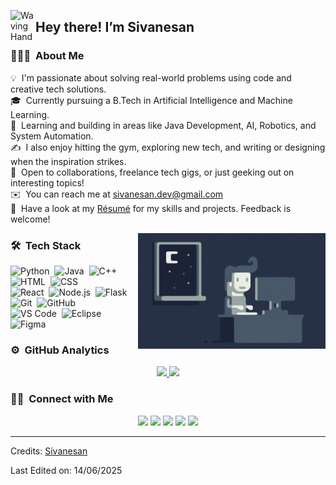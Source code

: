 <p><img alt="Waving Hand" src="./assets/Hand%20Wave.gif" width="40" align="left"></p><h2>Hey there! I’m Sivanesan</h2>

<h3 id="-about-me">👨🏻‍💻 &nbsp;About Me</h3>
<p>💡 &nbsp;I'm passionate about solving real-world problems using code and creative tech solutions.<br>
🎓 &nbsp;Currently pursuing a B.Tech in Artificial Intelligence and Machine Learning.<br>
🌱 &nbsp;Learning and building in areas like Java Development, AI, Robotics, and System Automation.<br>
✍️ &nbsp;I also enjoy hitting the gym, exploring new tech, and writing or designing when the inspiration strikes.<br>
💬 &nbsp;Open to collaborations, freelance tech gigs, or just geeking out on interesting topics!<br>
✉️ &nbsp;You can reach me at <a href="mailto:sivanesan.dev@gmail.com">sivanesan.dev@gmail.com</a><br>
📄 &nbsp;Have a look at my <a href="https://your-portfolio-link.com">Résumé</a> for my skills and projects. Feedback is welcome!</p>

<img alt="Night Coding" src="https://raw.githubusercontent.com/AVS1508/AVS1508/master/assets/Night-Coding.gif" align="right">

<h3 id="-tech-stack">🛠 &nbsp;Tech Stack</h3>
<p>
<img src="https://img.shields.io/badge/-Python-05122A?style=flat&logo=python" alt="Python">&nbsp;
<img src="https://img.shields.io/badge/-Java-05122A?style=flat&logo=Java&logoColor=FFA518" alt="Java">&nbsp;
<img src="https://img.shields.io/badge/-C++-05122A?style=flat&logo=C%2B%2B&logoColor=00599C" alt="C++">&nbsp;
<img src="https://img.shields.io/badge/-HTML-05122A?style=flat&logo=HTML5" alt="HTML">&nbsp;
<img src="https://img.shields.io/badge/-CSS-05122A?style=flat&logo=CSS3&logoColor=1572B6" alt="CSS"><br>
<img src="https://img.shields.io/badge/-React-05122A?style=flat&logo=react" alt="React">&nbsp;
<img src="https://img.shields.io/badge/-Node.js-05122A?style=flat&logo=node.js" alt="Node.js">&nbsp;
<img src="https://img.shields.io/badge/-Flask-05122A?style=flat&logo=flask" alt="Flask">&nbsp;
<img src="https://img.shields.io/badge/-Git-05122A?style=flat&logo=git" alt="Git">&nbsp;
<img src="https://img.shields.io/badge/-GitHub-05122A?style=flat&logo=github" alt="GitHub"><br>
<img src="https://img.shields.io/badge/-VS%20Code-05122A?style=flat&logo=visual-studio-code&logoColor=007ACC" alt="VS Code">&nbsp;
<img src="https://img.shields.io/badge/-Eclipse-05122A?style=flat&logo=eclipse-ide&logoColor=2C2255" alt="Eclipse">&nbsp;
<img src="https://img.shields.io/badge/-Figma-05122A?style=flat&logo=figma" alt="Figma">
</p>

<h3 id="️-github-analytics">⚙️ &nbsp;GitHub Analytics</h3>
<p align="center">
<a href="https://github.com/sivanesan-ai">
  <img height="180em" src="https://github-readme-stats-eight-theta.vercel.app/api?username=sivanesan-ai&show_icons=true&theme=algolia&include_all_commits=true&count_private=true">
  <img height="180em" src="https://github-readme-stats-eight-theta.vercel.app/api/top-langs/?username=sivanesan-ai&layout=compact&langs_count=8&theme=algolia">
</a>
</p>

<h3 id="-connect-with-me">🤝🏻 &nbsp;Connect with Me</h3>
<p align="center">
<a href="https://your-website-link.com"><img src="https://img.shields.io/badge/-sivanesan.dev-3423A6?style=flat&logo=Google-Chrome&logoColor=white"></a>
<a href="https://linkedin.com/in/sivanesan"><img src="https://img.shields.io/badge/-Sivanesan-0077B5?style=flat&logo=Linkedin&logoColor=white"></a>
<a href="mailto:sivanesan.dev@gmail.com"><img src="https://img.shields.io/badge/-sivanesan.dev@gmail.com-D14836?style=flat&logo=Gmail&logoColor=white"></a>
<a href="https://instagram.com/yourusername"><img src="https://img.shields.io/badge/-@yourusername-E4405F?style=flat&logo=Instagram&logoColor=white"></a>
<a href="https://www.behance.net/yourusername"><img src="https://img.shields.io/badge/-@yourusername-1769FF?style=flat&logo=Behance&logoColor=white"></a>
</p>

<hr>
<p>Credits: <a href="https://github.com/sivanesan-ai">Sivanesan</a></p>
<p>Last Edited on: 14/06/2025</p>
